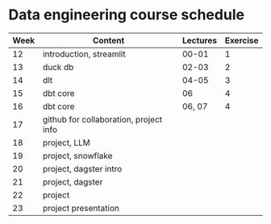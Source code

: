 # Data engineering course schedule


| **Week** | **Content**                                               | **Lectures** | **Exercise** |
| -------- | --------------------------------------------------------- | ------------ | ------------ |
| 12       | introduction, streamlit                                   | 00-01        |      1       |
| 13       | duck db                                                   | 02-03        |      2       |
| 14       | dlt                                                       | 04-05        |      3       |
| 15       | dbt core                                                  | 06           |      4       |
| 16       | dbt core                                                  | 06, 07       |      4       |
| 17       | github for collaboration, project info                    |              |              |
| 18       | project, LLM                                              |              |              |
| 19       | project, snowflake                                        |              |              |
| 20       | project, dagster intro                                    |              |              |
| 21       | project, dagster                                          |              |              |
| 22       | project                                                   |              |              |
| 23       | project presentation                                      |              |              |
